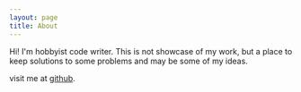 ```yaml
---
layout: page
title: About
---
```

Hi! I'm hobbyist code writer. This is not showcase of my work, but a place to keep solutions to some problems and may be some of my ideas.


visit me at <a href='https://github.com/mfgbhatti'>github</a>.
